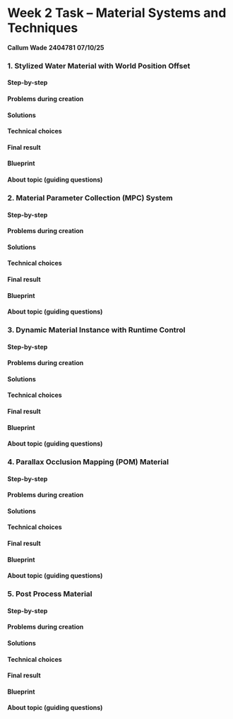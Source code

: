 # Week 2 Task – Material Systems and Techniques  

**Callum Wade** **2404781** **07/10/25** 

### 1. Stylized Water Material with World Position Offset  

#### Step-by-step

#### Problems during creation

#### Solutions

#### Technical choices

#### Final result

#### Blueprint

#### About topic (guiding questions)


### 2. Material Parameter Collection (MPC) System    

#### Step-by-step

#### Problems during creation

#### Solutions

#### Technical choices

#### Final result

#### Blueprint

#### About topic (guiding questions)



### 3. Dynamic Material Instance with Runtime Control    

#### Step-by-step

#### Problems during creation

#### Solutions

#### Technical choices

#### Final result

#### Blueprint

#### About topic (guiding questions)



### 4. Parallax Occlusion Mapping (POM) Material      

#### Step-by-step

#### Problems during creation

#### Solutions

#### Technical choices

#### Final result

#### Blueprint

#### About topic (guiding questions)


### 5. Post Process Material   

#### Step-by-step

#### Problems during creation

#### Solutions

#### Technical choices

#### Final result

#### Blueprint

#### About topic (guiding questions)